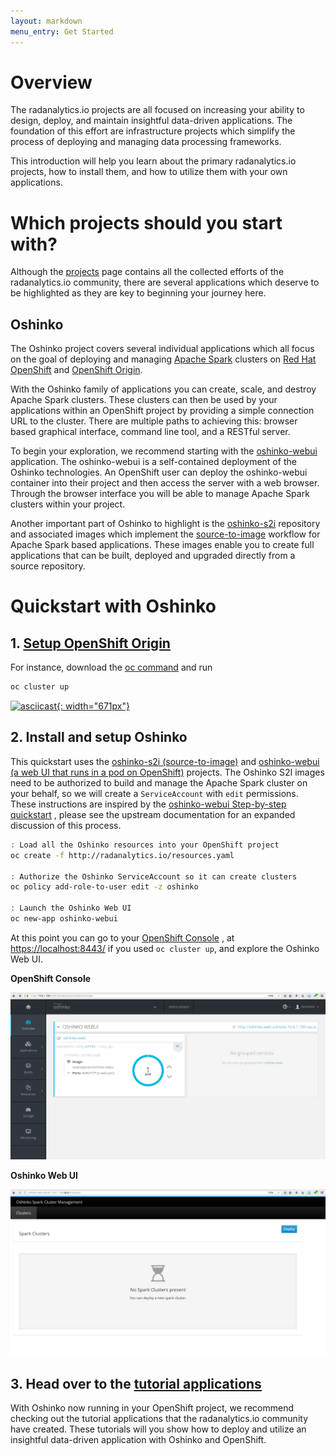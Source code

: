 ```yaml
---
layout: markdown
menu_entry: Get Started
---
```


# Overview

The radanalytics.io projects are all focused on increasing your ability to
design, deploy, and maintain insightful data-driven applications. The
foundation of this effort are infrastructure projects which simplify the
process of deploying and managing data processing frameworks.

This introduction will help you learn about the primary radanalytics.io
projects, how to install them, and how to utilize them with your own
applications.

# Which projects should you start with?

Although the [projects](/projects) page contains all the collected efforts of
the radanalytics.io community, there are several applications which deserve to
be highlighted as they are key to beginning your journey here.

## Oshinko

The Oshinko project covers several individual applications which all focus on
the goal of deploying and managing [Apache Spark](https://spark.apache.org)
clusters on [Red Hat OpenShift](https://www.openshift.com) and
[OpenShift Origin](https://www.openshift.org).

With the Oshinko family of applications you can create, scale, and destroy
Apache Spark clusters. These clusters can then be used by your applications
within an OpenShift project by providing a simple connection URL to the
cluster. There are multiple paths to achieving this: browser based graphical
interface, command line tool, and a RESTful server.

To begin your exploration, we recommend starting with the
[oshinko-webui](https://github.com/radanalyticsio/oshinko-webui) application.
The oshinko-webui is a self-contained deployment of the Oshinko technologies.
An OpenShift user can deploy the oshinko-webui container into their project
and then access the server with a web browser. Through the browser interface
you will be able to manage Apache Spark clusters within your project.

Another important part of Oshinko to highlight is the
[oshinko-s2i](https://github.com/radanalyticsio/oshinko-s2i) repository and
associated images which implement the
[source-to-image](https://docs.openshift.org/latest/architecture/core_concepts/builds_and_image_streams.html#source-build) workflow for Apache Spark based applications. These images enable
you to create full applications that can be built, deployed and upgraded
directly from a source repository.

# Quickstart with Oshinko

## 1. [Setup OpenShift Origin](https://www.openshift.org/#try)

For instance, download the [oc command](https://github.com/openshift/origin/releases) and run

```bash
oc cluster up
```
[![asciicast](https://asciinema.org/a/5dktnu7lmo6qutaqt73m07nhv.png){: width="671px"}](https://asciinema.org/a/5dktnu7lmo6qutaqt73m07nhv)



## 2. Install and setup Oshinko

This quickstart uses the
[oshinko-s2i (source-to-image)](https://github.com/radanalyticsio/oshinko-s2i)
and
[oshinko-webui (a web UI that runs in a pod on OpenShift)](https://github.com/radanalyticsio/oshinko-webui)
projects.
The Oshinko S2I images need to be authorized to build and manage the Apache
Spark cluster on your behalf, so we will create a `ServiceAccount` with
`edit` permissions. These instructions are inspired by the
[oshinko-webui Step-by-step quickstart](https://github.com/radanalyticsio/oshinko-webui#step-by-step-quickstart)
, please see the upstream documentation for an expanded discussion of this
process.

```bash
: Load all the Oshinko resources into your OpenShift project
oc create -f http://radanalytics.io/resources.yaml

: Authorize the Oshinko ServiceAccount so it can create clusters
oc policy add-role-to-user edit -z oshinko

: Launch the Oshinko Web UI
oc new-app oshinko-webui
```

At this point you can go to your
[OpenShift Console](https://docs.openshift.com/container-platform/latest/architecture/infrastructure_components/web_console.html)
, at [https://localhost:8443/](https://localhost:8443/) if you used
`oc cluster up`, and explore the Oshinko Web UI.

**OpenShift Console**

<img src="/img/get-started-openshift-with-oshinko-webui.png" class="img-responsive screenshot">

**Oshinko Web UI**

<img src="/img/get-started-fresh-oshinko-webui.png" class="img-responsive screenshot">

## 3. Head over to the [tutorial applications](/tutorials)

With Oshinko now running in your OpenShift project, we recommend checking out
the tutorial applications that the radanalytics.io community have created.
These tutorials will you show how to deploy and utilize an insightful
data-driven application with Oshinko and OpenShift.
